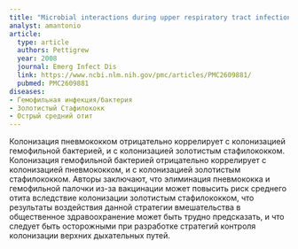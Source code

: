 ```yaml
---
title: "Microbial interactions during upper respiratory tract infections"
analyst: amantonio
article:
  type: article
  authors: Pettigrew
  year: 2008
  journal: Emerg Infect Dis
  link: https://www.ncbi.nlm.nih.gov/pmc/articles/PMC2609881/
  pubmed: PMC2609881
diseases:
- Гемофильная инфекция/бактерия
- Золотистый Стафилококк
- Острый средний отит
---
```


Колонизация пневмококком отрицательно коррелирует с колонизацией гемофильной бактерией, и с колонизацией золотистым стафилококком.
Колонизация гемофильной бактерией отрицательно коррелирует с колонизацией пневмококком, и с колонизацией золотистым стафилококком.
Авторы заключают, что элиминация пневмококка и гемофильной палочки из-за вакцинации может повысить риск среднего отита вследствие колонизации золотистым стафилококком, что результаты воздействия данной стратегии вмешательства в общественное здравоохранение может быть трудно предсказать, и что следует быть осторожными при разработке стратегий контроля колонизации верхних дыхательных путей.
